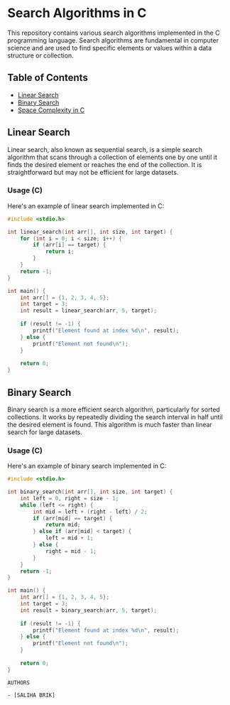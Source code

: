# Search Algorithms in C

This repository contains various search algorithms implemented in the C programming language. Search algorithms are fundamental in computer science and are used to find specific elements or values within a data structure or collection.

## Table of Contents

- [Linear Search](#linear-search)
- [Binary Search](#binary-search)
- [Space Complexity in C](#space-complexity-in-c)

## Linear Search

Linear search, also known as sequential search, is a simple search algorithm that scans through a collection of elements one by one until it finds the desired element or reaches the end of the collection. It is straightforward but may not be efficient for large datasets.

### Usage (C)

Here's an example of linear search implemented in C:

```c
#include <stdio.h>

int linear_search(int arr[], int size, int target) {
    for (int i = 0; i < size; i++) {
        if (arr[i] == target) {
            return i;
        }
    }
    return -1;
}

int main() {
    int arr[] = {1, 2, 3, 4, 5};
    int target = 3;
    int result = linear_search(arr, 5, target);
    
    if (result != -1) {
        printf("Element found at index %d\n", result);
    } else {
        printf("Element not found\n");
    }
    
    return 0;
}


```

## Binary Search

Binary search is a more efficient search algorithm, particularly for sorted collections. It works by repeatedly dividing the search interval in half until the desired element is found. This algorithm is much faster than linear search for large datasets.

### Usage (C)
Here's an example of binary search implemented in C:

```c
#include <stdio.h>

int binary_search(int arr[], int size, int target) {
    int left = 0, right = size - 1;
    while (left <= right) {
        int mid = left + (right - left) / 2;
        if (arr[mid] == target) {
            return mid;
        } else if (arr[mid] < target) {
            left = mid + 1;
        } else {
            right = mid - 1;
        }
    }
    return -1;
}

int main() {
    int arr[] = {1, 2, 3, 4, 5};
    int target = 3;
    int result = binary_search(arr, 5, target);
    
    if (result != -1) {
        printf("Element found at index %d\n", result);
    } else {
        printf("Element not found\n");
    }
    
    return 0;
}

```



```
AUTHORS

- [SALIHA BRIK]

```